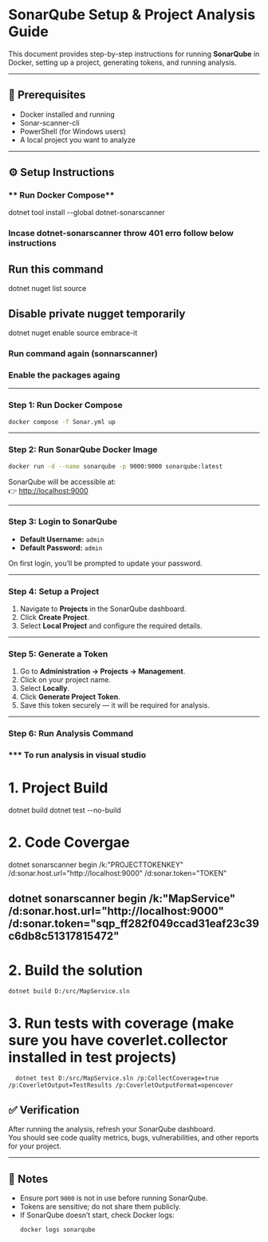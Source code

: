 # SonarQube Setup & Project Analysis Guide

This document provides step-by-step instructions for running **SonarQube** in Docker, setting up a project, generating tokens, and running analysis.

---

## 🚀 Prerequisites
- Docker installed and running  
- Sonar-scanner-cli
- PowerShell (for Windows users)  
- A local project you want to analyze  

---

## ⚙️ Setup Instructions

### ** Run Docker Compose**
dotnet tool install --global dotnet-sonarscanner

### Incase dotnet-sonarscanner throw 401 erro follow below instructions 

   ## Run this command
   dotnet nuget list source

   ## Disable private nugget temporarily
   dotnet nuget enable source embrace-it

   ### Run command again (sonnarscanner)

   ### Enable the packages againg

---

### **Step 1: Run Docker Compose**
```bash
docker compose -f Sonar.yml up
```

---

### **Step 2: Run SonarQube Docker Image**
```bash
docker run -d --name sonarqube -p 9000:9000 sonarqube:latest
```

SonarQube will be accessible at:  
👉 [http://localhost:9000](http://localhost:9000)

---

### **Step 3: Login to SonarQube**
- **Default Username:** `admin`  
- **Default Password:** `admin`  

On first login, you’ll be prompted to update your password.

---

### **Step 4: Setup a Project**
1. Navigate to **Projects** in the SonarQube dashboard.  
2. Click **Create Project**.  
3. Select **Local Project** and configure the required details.  

---

### **Step 5: Generate a Token**
1. Go to **Administration → Projects → Management**.  
2. Click on your project name.  
3. Select **Locally**.  
4. Click **Generate Project Token**.  
5. Save this token securely — it will be required for analysis.  

---

### **Step 6: Run Analysis Command**

### *** To run analysis in visual studio

   # 1. Project Build
   dotnet build
   dotnet test --no-build

   # 2. Code Covergae 
   dotnet sonarscanner begin /k:"PROJECTTOKENKEY" /d:sonar.host.url="http://localhost:9000"  /d:sonar.token="TOKEN"
   ## dotnet sonarscanner begin /k:"MapService" /d:sonar.host.url="http://localhost:9000"  /d:sonar.token="sqp_ff282f049ccad31eaf23c39c6db8c51317815472"

   # 2. Build the solution
    dotnet build D:/src/MapService.sln

   # 3. Run tests with coverage (make sure you have coverlet.collector installed in test projects)
      dotnet test D:/src/MapService.sln /p:CollectCoverage=true /p:CoverletOutput=TestResults /p:CoverletOutputFormat=opencover


## ✅ Verification
After running the analysis, refresh your SonarQube dashboard.  
You should see code quality metrics, bugs, vulnerabilities, and other reports for your project.

---

## 📌 Notes
- Ensure port `9000` is not in use before running SonarQube.  
- Tokens are sensitive; do not share them publicly.  
- If SonarQube doesn’t start, check Docker logs:
  ```bash
  docker logs sonarqube
  ```
